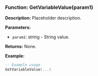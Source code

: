 ### Function: GetVariableValue(param1)

**Description:**
Placeholder description.

**Parameters:**
- `param1`: string - String value.

**Returns:** None.

**Example:**

```lua
-- Example usage
GetVariableValue(...)
```
